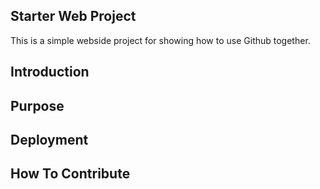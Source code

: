 ## Starter Web Project

This is a simple webside project for showing how to use Github together.

## Introduction

## Purpose

## Deployment

## How To Contribute